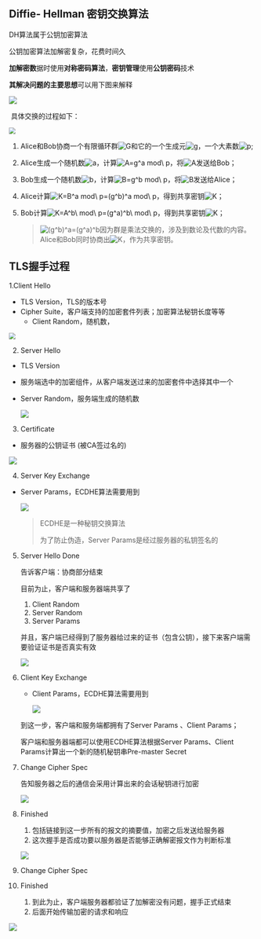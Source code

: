 ## Diffie- Hellman 密钥交换算法

DH算法属于公钥加密算法

公钥加密算法加解密复杂，花费时间久

**加解密数**据时使⽤**对称密码算法**，**密钥管理**使⽤**公钥密码**技术

**其解决问题的主要思想**可以用下图来解释

<img src="/Users/wp_lis/Documents/MarkDown/网络/imgs/DH-Color-exchange.png" style="zoom:100%;" />



​	具体交换的过程如下：

<img src="/Users/wp_lis/Documents/MarkDown/网络/imgs/DH秘钥交换.png" style="zoom:80%;" />





1. Alice和Bob协商一个有限循环群![G](https://juejin.cn/equation?tex=G)和它的一个生成元![g](https://juejin.cn/equation?tex=g)，一个大素数![p](https://juejin.cn/equation?tex=p);

2. Alice生成一个随机数![a](https://juejin.cn/equation?tex=a)，计算![A=g^a mod\ p](https://juejin.cn/equation?tex=A%3Dg%5Ea%20mod%5C%20p)，将![A](https://juejin.cn/equation?tex=A)发送给Bob；

3. Bob生成一个随机数![b](https://juejin.cn/equation?tex=b)，计算![B=g^b mod\ p](https://juejin.cn/equation?tex=B%3Dg%5Eb%20mod%5C%20p)，将![B](https://juejin.cn/equation?tex=B)发送给Alice；

4. Alice计算![K=B^a mod\ p=(g^b)^a mod\ p](https://juejin.cn/equation?tex=K%3DB%5Ea%20mod%5C%20p%3D(g%5Eb)%5Ea%20mod%5C%20p)，得到共享密钥![K](https://juejin.cn/equation?tex=K)；

5. Bob计算![K=A^b\ mod\ p=(g^a)^b\ mod\ p](https://juejin.cn/equation?tex=K%3DA%5Eb%5C%20mod%5C%20p%3D(g%5Ea)%5Eb%5C%20mod%5C%20p)，得到共享密钥![K](https://juejin.cn/equation?tex=K)；

   >
   >
   >![(g^b)^a=(g^a)^b](https://juejin.cn/equation?tex=(g%5Eb)%5Ea%3D(g%5Ea)%5Eb)因为群是乘法交换的，涉及到数论及代数的内容。Alice和Bob同时协商出![K](https://juejin.cn/equation?tex=K)，作为共享密钥。







## TLS握手过程

1.Client Hello

- TLS Version，TLS的版本号
- Cipher Suite，客户端支持的加密套件列表；加密算法秘钥长度等等
  - Client Random，随机数，

<img src="/Users/wp_lis/Documents/MarkDown/网络/imgs/01-ClientHello.png" style="zoom:80%;" />



2. Server Hello

- TLS Version

- 服务端选中的加密组件，从客户端发送过来的加密套件中选择其中一个

- Server Random，服务端生成的随机数

  ![](/Users/wp_lis/Documents/MarkDown/网络/imgs/02-ServerHello.png)

3. Certificate

- 服务器的公钥证书 (被CA签过名的)

![](/Users/wp_lis/Documents/MarkDown/网络/imgs/03-certificate.png)

4. Server Key Exchange

- Server Params，ECDHE算法需要用到

  ![](/Users/wp_lis/Documents/MarkDown/网络/imgs/04-server-key-exchange.png)
  
  >
  >
  >ECDHE是一种秘钥交换算法
  >
  >为了防止伪造，Server Params是经过服务器的私钥签名的

5. Server Hello Done

   告诉客户端：协商部分结束

   目前为止，客户端和服务器端共享了

   	1. Client Random
   	2. Server Random
   	3. Server Params

   并且，客户端已经得到了服务器给过来的证书（包含公钥），接下来客户端需要验证证书是否真实有效

   ![](/Users/wp_lis/Documents/MarkDown/网络/imgs/05-server-hello-done.png)

6. Client Key Exchange

   * Client Params，ECDHE算法需要用到

     ![](/Users/wp_lis/Documents/MarkDown/网络/imgs/06-client-key-exchange.png)

   到这一步，客户端和服务端都拥有了Server Params 、Client Params；

   客户端和服务器端都可以使用ECDHE算法根据Server Params、Client Params计算出一个新的随机秘钥串Pre-master Secret

7. Change Cipher Spec

   告知服务器之后的通信会采用计算出来的会话秘钥进行加密

   ![](/Users/wp_lis/Documents/MarkDown/网络/imgs/07-Change-Cipher-Spec.png)

8. Finished

   1. 包括链接到这一步所有的报文的摘要值，加密之后发送给服务器
   2. 这次握手是否成功要以服务器是否能够正确解密报文作为判断标准

   ![](/Users/wp_lis/Documents/MarkDown/网络/imgs/08-client-exchange-done.png)

9. Change Cipher Spec

10. Finished

    1. 到此为止，客户端服务器都验证了加解密没有问题，握手正式结束
    2. 后面开始传输加密的请求和响应

![](/Users/wp_lis/Documents/MarkDown/网络/imgs/Snip20220313_13.png)





